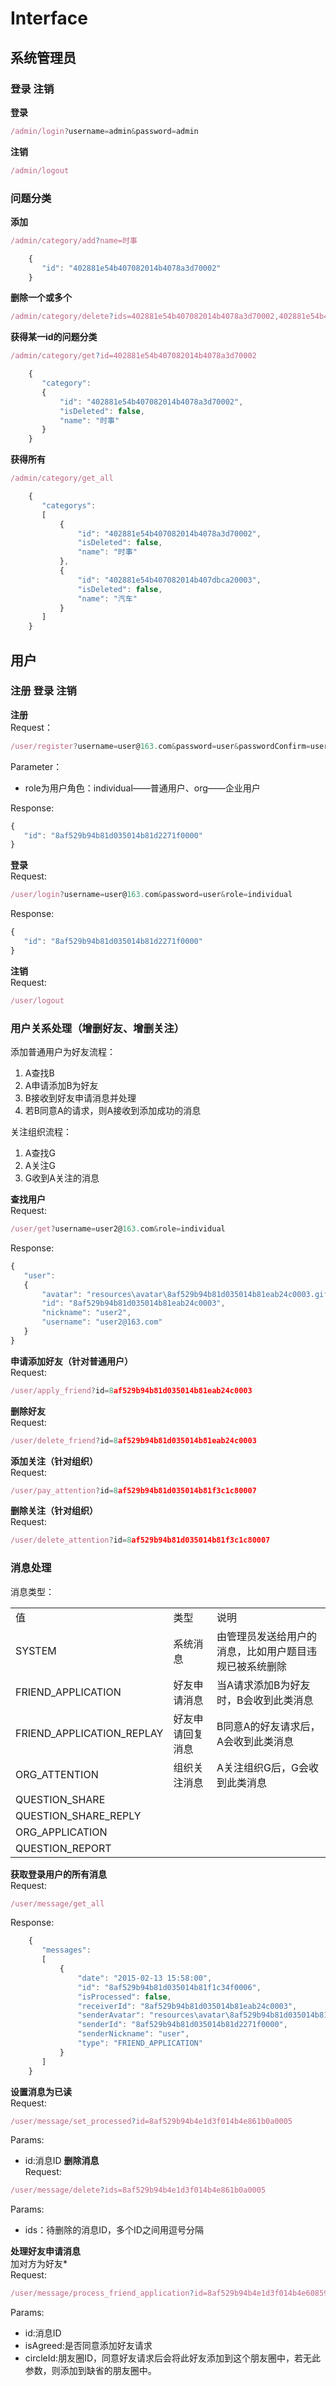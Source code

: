 # Interface
## 系统管理员
### 登录 注销
**登录**  
```js
/admin/login?username=admin&password=admin
```
**注销** 
```js
/admin/logout
```
### 问题分类
**添加**  
```js
/admin/category/add?name=时事  
```
```js
    {
       "id": "402881e54b407082014b4078a3d70002"
    }
```
**删除一个或多个**  
```js
/admin/category/delete?ids=402881e54b407082014b4078a3d70002,402881e54b407082014b407dbca20003  
```
**获得某一id的问题分类**  
```js
/admin/category/get?id=402881e54b407082014b4078a3d70002  
```
```js
    {
       "category":
       {
           "id": "402881e54b407082014b4078a3d70002",
           "isDeleted": false,
           "name": "时事"
       }
    }
```
**获得所有**  
```js
/admin/category/get_all
```
```js
    {
       "categorys":
       [
           {
               "id": "402881e54b407082014b4078a3d70002",
               "isDeleted": false,
               "name": "时事"
           },
           {
               "id": "402881e54b407082014b407dbca20003",
               "isDeleted": false,
               "name": "汽车"
           }
       ]
    }
```
## 用户
### 注册 登录 注销  
**注册**  
Request：
```js
/user/register?username=user@163.com&password=user&passwordConfirm=user&nickname=user&role=individual    
```
Parameter：  
* role为用户角色：individual——普通用户、org——企业用户  
  
Response:
```js
{
   "id": "8af529b94b81d035014b81d2271f0000"
}
```
**登录**  
Request:  
```js
/user/login?username=user@163.com&password=user&role=individual
```
Response:  
```js
{
   "id": "8af529b94b81d035014b81d2271f0000"
}
```
**注销**  
Request:  
```js
/user/logout
```
### 用户关系处理（增删好友、增删关注）

添加普通用户为好友流程：  
1. A查找B  
2. A申请添加B为好友  
3. B接收到好友申请消息并处理  
4. 若B同意A的请求，则A接收到添加成功的消息

关注组织流程：  
1. A查找G  
2. A关注G  
3. G收到A关注的消息

**查找用户**  
Request:  
```js
/user/get?username=user2@163.com&role=individual
```
Response:  
```js
{
   "user":
   {
       "avatar": "resources\avatar\8af529b94b81d035014b81eab24c0003.gif",
       "id": "8af529b94b81d035014b81eab24c0003",
       "nickname": "user2",
       "username": "user2@163.com"
   }
}
```
**申请添加好友（针对普通用户）**  
Request:  
```js
/user/apply_friend?id=8af529b94b81d035014b81eab24c0003
```
**删除好友**  
Request:  
```js
/user/delete_friend?id=8af529b94b81d035014b81eab24c0003
```
**添加关注（针对组织）**  
Request:  
```js
/user/pay_attention?id=8af529b94b81d035014b81f3c1c80007
```
**删除关注（针对组织）**  
Request:  
```js
/user/delete_attention?id=8af529b94b81d035014b81f3c1c80007
```
### 消息处理

消息类型：
<table>
    <tbody>
		<tr>
            <td>值</td>
            <td>类型</td>
            <td>说明</td>
        </tr>
        <tr>
            <td>SYSTEM</td>
            <td>系统消息</td>
            <td>由管理员发送给用户的消息，比如用户题目违规已被系统删除</td>
        </tr>
        <tr>
            <td>FRIEND_APPLICATION</td>
            <td>好友申请消息</td>
            <td>当A请求添加B为好友时，B会收到此类消息</td>
        </tr>
 		<tr>
            <td>FRIEND_APPLICATION_REPLAY</td>
            <td>好友申请回复消息</td>
            <td>B同意A的好友请求后，A会收到此类消息</td>
        </tr>
 		<tr>
            <td>ORG_ATTENTION</td>
            <td>组织关注消息</td>
            <td>A关注组织G后，G会收到此类消息</td>
        </tr>
 		<tr>
            <td>QUESTION_SHARE</td>
            <td></td>
            <td></td>
        </tr>
 		<tr>
            <td>QUESTION_SHARE_REPLY</td>
            <td></td>
            <td></td>
        </tr>
 		<tr>
            <td>ORG_APPLICATION</td>
            <td></td>
            <td></td>
        </tr>
 		<tr>
            <td>QUESTION_REPORT</td>
            <td></td>
            <td></td>
        </tr>
    </tbody>
</table>

**获取登录用户的所有消息**  
Request:  
```js
/user/message/get_all
```
Response:  
```js
    {
       "messages":
       [
           {
               "date": "2015-02-13 15:58:00",
               "id": "8af529b94b81d035014b81f1c34f0006",
               "isProcessed": false,
               "receiverId": "8af529b94b81d035014b81eab24c0003",
               "senderAvatar": "resources\avatar\8af529b94b81d035014b81d2271f0000.gif",
               "senderId": "8af529b94b81d035014b81d2271f0000",
               "senderNickname": "user",
               "type": "FRIEND_APPLICATION"
           }
       ]
    }
```
**设置消息为已读**  
Request:  
```js
/user/message/set_processed?id=8af529b94b4e1d3f014b4e861b0a0005  
```
Params:  
* id:消息ID
**删除消息**  
Request:  
```js
/user/message/delete?ids=8af529b94b4e1d3f014b4e861b0a0005  
```
Params:  
* ids：待删除的消息ID，多个ID之间用逗号分隔  

**处理好友申请消息**  
加对方为好友*  
Request:  
```js
/user/message/process_friend_application?id=8af529b94b4e1d3f014b4e6085950004&isAgreed=true&circleId=circlename  
```
Params:  
* id:消息ID
* isAgreed:是否同意添加好友请求
* circleId:朋友圈ID，同意好友请求后会将此好友添加到这个朋友圈中，若无此参数，则添加到缺省的朋友圈中。



